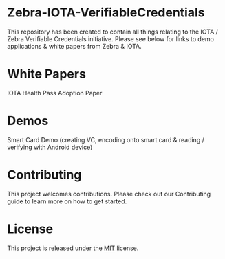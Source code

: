 # Zebra-IOTA-VerifiableCredentials
This repository has been created to contain all things relating to the IOTA / Zebra Verifiable Credentials initiative. Please see below for links to demo applications & white papers from Zebra & IOTA.

# White Papers
IOTA Health Pass Adoption Paper
 
# Demos
Smart Card Demo (creating VC, encoding onto smart card & reading / verifying with Android device)
 
# Contributing
This project welcomes contributions. Please check out our Contributing guide to learn more on how to get started.

# License
This project is released under the [MIT](https://github.com/JamesSwinton/Zebra-IOTA-VerifiableCredentials/blob/main/LICENSE) license.